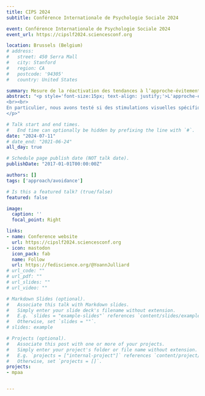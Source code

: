 ```yaml
---
title: CIPS 2024
subtitle: Conférence Internationale de Psychologie Sociale 2024

event: Conférence Internationale de Psychologie Sociale 2024
event_url: https://cipslf2024.sciencesconf.org

location: Brussels (Belgium)
# address:
#   street: 450 Serra Mall
#   city: Stanford
#   region: CA
#   postcode: '94305'
#   country: United States

summary: Mesure de la réactivation des tendances à l’approche-évitement à l’aide d’une tâche de perception visuelle
abstract: "<p style='font-size:15px; text-align: justify;'>L'approche-évitement est un comportement central pour la survie des organismes vivants y compris les êtres humains. Une meilleure compréhension des processus psychologiques sous-jacents à ces comportements serait utile tant sur le plan théorique qu'appliqué. Dans ce travail, nous avons cherché à tester l'un des processus à l'œuvre selon une approche de cognition incarnée (Barsalou, 1999) lorsque les tendances à l'évitement d'approche sont déclenchées. Selon ce modèle, la perception d'un stimulus lié à des comportements passés d'approche (ou d'évitement) devrait réactiver les stimulations sensorimotrices associées à ces comportements. 
<br><br>
En particulier, nous avons testé si des stimulations visuelles spécifiques, à savoir les flux visuels d'approche-évitement (Rougier et al., 2018), sont réactivés. Pour tester cela, nous avons développé une tâche de perception de flux visuels d'approche-évitement dans laquelle les participants doivent indiquer s'ils perçoivent plus d'approche ou d'évitement dans un stimulus composé de deux flux visuels opposés. Selon notre raisonnement, la perception des flux visuels d'approche et d'évitement devrait être influencée par une amorce associée à des comportements d'approche (ou d'évitement) antérieurs. Précisément, après une amorce positive (vraisemblablement associée à des comportements passés d'approche), les participants devraient être plus enclins à percevoir de l’approche dans un stimulus contenant des flux visuels opposés, et inversement avec une amorce négative. Nous avons mené deux études pré-enregistrées (N = 56 et N = 139) pour tester cette idée. Une analyse intégrative des données a révélé l'effet dont nous faisions l’hypothèse, z = 3.41, p < .001. Dans une troisième étude (N = 199), nous ne sommes toutefois pas parvenus à exclure une interprétation alternative des résultats en termes de biais de réponse, z = 1.31, p = .192.
</p>"

# Talk start and end times.
#   End time can optionally be hidden by prefixing the line with `#`.
date: "2024-07-11"
# date_end: "2021-06-24"
all_day: true

# Schedule page publish date (NOT talk date).
publishDate: "2017-01-01T00:00:00Z"

authors: []
tags: ['approach/avoidance']

# Is this a featured talk? (true/false)
featured: false

image:
  caption: ''
  focal_point: Right

links:
- name: Conference website
  url: https://cipslf2024.sciencesconf.org
- icon: mastodon
  icon_pack: fab
  name: Follow
  url: https://fediscience.org/@YoannJulliard
# url_code: ""
# url_pdf: ""
# url_slides: ""
# url_video: ""

# Markdown Slides (optional).
#   Associate this talk with Markdown slides.
#   Simply enter your slide deck's filename without extension.
#   E.g. `slides = "example-slides"` references `content/slides/example-slides.md`.
#   Otherwise, set `slides = ""`.
# slides: example

# Projects (optional).
#   Associate this post with one or more of your projects.
#   Simply enter your project's folder or file name without extension.
#   E.g. `projects = ["internal-project"]` references `content/project/deep-learning/index.md`.
#   Otherwise, set `projects = []`.
projects:
- mpaa


---
```

